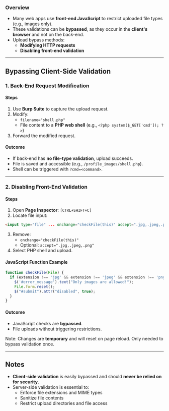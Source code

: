 
### Overview

- Many web apps use **front-end JavaScript** to restrict uploaded file types (e.g., images only).
- These validations can be **bypassed**, as they occur in the **client's browser** and not on the back-end.
- Upload bypass methods:
    - **Modifying HTTP requests**
    - **Disabling front-end validation**

---

## Bypassing Client-Side Validation

### 1. Back-End Request Modification

#### Steps

1. Use **Burp Suite** to capture the upload request.
2. Modify:
    - `filename="shell.php"`
    - File content to a **PHP web shell** (e.g., `<?php system($_GET['cmd']); ?>`)
3. Forward the modified request.

#### Outcome
- If back-end has **no file-type validation**, upload succeeds.
- File is saved and accessible (e.g., `/profile_images/shell.php`).
- Shell can be triggered with `?cmd=<command>`.

---

### 2. Disabling Front-End Validation

#### Steps

1. Open **Page Inspector**: `[CTRL+SHIFT+C]`
2. Locate file input:
```html
<input type="file" ... onchange="checkFile(this)" accept=".jpg,.jpeg,.png">
```
3. Remove:
    - `onchange="checkFile(this)"`
    - Optional: `accept=".jpg,.jpeg,.png"`
4. Select PHP shell and upload.
#### JavaScript Function Example
```javascript
function checkFile(File) {
  if (extension !== 'jpg' && extension !== 'jpeg' && extension !== 'png') {
    $('#error_message').text("Only images are allowed!");
    File.form.reset();
    $("#submit").attr("disabled", true);
  }
}
```
#### Outcome
- JavaScript checks are **bypassed**.
- File uploads without triggering restrictions.

Note: Changes are **temporary** and will reset on page reload. Only needed to bypass validation once.

---
## Notes

- **Client-side validation** is easily bypassed and should **never be relied on for security**.
- Server-side validation is essential to:
    - Enforce file extensions and MIME types
    - Sanitize file contents
    - Restrict upload directories and file access
